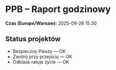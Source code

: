 # PPB – Raport godzinowy
**Czas (Europe/Warsaw):** 2025-09-26 15:30

## Status projektów
- Bezpieczny Pieszy — OK
- Zwolnij przy przejściu — OK
- Odblask ratuje życie — OK

